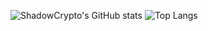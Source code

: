 ![ShadowCrypto's GitHub stats](https://github-readme-stats.vercel.app/api?username=shadowcrypto1&show_icons=true&count_private=true&theme=dark)
![Top Langs](https://github-readme-stats.vercel.app/api/top-langs/?username=shadowcrypto1&theme=dark&layout=compact)

